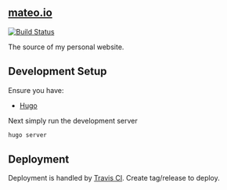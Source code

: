 ## [mateo.io](https://mateo.io)

[![Build Status](https://travis-ci.org/ciscoo/mateo.io.svg?branch=master)](https://travis-ci.org/ciscoo/mateo.io)

The source of my personal website.

## Development Setup

Ensure you have:

* [Hugo](https://gohugo.io/)

Next simply run the development server


```bash
hugo server
```

## Deployment

Deployment is handled by [Travis CI](https://travis-ci.org/). Create tag/release to deploy.
